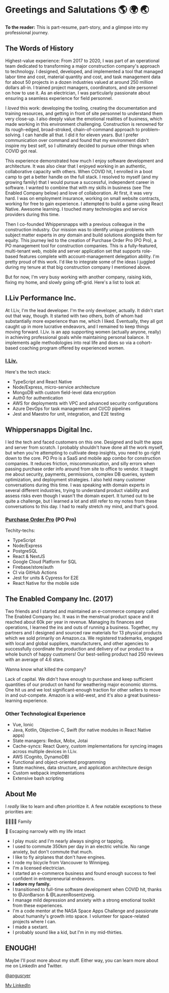 # Greetings and Salutations 🌎 🌍 🌏

**To the reader:** This is part-resume, part-story, and a glimpse into my professional journey.

## The Words of History

Highest-value experience: From 2017 to 2020, I was part of an operational team dedicated to transforming a major construction company's approach to technology. I designed, developed, and implemented a tool that managed labor time and cost, material quantity and cost, and task management data for about 50 projects in a dozen industries valued at around 250 million dollars all-in. I trained project managers, coordinators, and site personnel on how to use it. As an electrician, I was particularly passionate about ensuring a seamless experience for field personnel.

I *loved* this work: developing the tooling, creating the documentation and training resources, and getting in front of site personnel to understand them very close-up. I also deeply value the emotional realities of business, which made working in this environment challenging. Construction is renowned for its rough-edged, broad-stroked, chain-of-command approach to problem-solving. I can handle all that. I did it for eleven years. But I prefer communication over command and found that my environment didn't inspire my best self, so I ultimately decided to pursue other things when COVID got real.

This experience demonstrated how much I enjoy software development and architecture. It was also clear that I enjoyed working in an authentic, collaborative capacity with others. When COVID hit, I enrolled in a boot camp to get a better handle on the full stack. I resolved to myself (and my growing family) that I would pursue a successful, independent career in software. I wanted to combine that with my skills in business (see The Enabled Company below) and love of collaboration. At first, it was very hard. I was on employment insurance, working on small website contracts, working for free to gain experience. I attempted to build a game using React Native. Awesome learning. I touched many technologies and service providers during this time.

Then I co-founded Whippersnapps with a previous colleague in the construction industry. Our mission was to identify unique problems with subject matter experts in *any* domain and build solutions alongside them for equity. This journey led to the creation of Purchase Order Pro (PO Pro), a PO management tool for construction companies. This is a fully-featured, multi-tenant web, mobile and server application set that supports role-based features complete with account-management delegation ability. I'm pretty proud of this work. I'd like to integrate some of the ideas I juggled during my tenure at that big construction company I mentioned above.

But for now, I'm very busy working with another company, raising kids, fixing my home, and slowly going off-grid. Here's a list to look at:

## I.Liv Performance Inc.

At I.Liv, I'm the lead developer. I'm the only developer, actually. It didn't start out that way, though. It started with two others, both of whom had substantially more experience than me, which I liked. Eventually, they all got caught up in more lucrative endeavors, and I remained to keep things moving forward. I.Liv. is an app supporting women (actually anyone, really) in achieving professional goals while maintaining personal balance. It implements agile methodologies into real life and does so via a cohort-based coaching program offered by experienced women.

### [I.Liv.](https://iliv.io/)
Here's the tech stack:
- TypeScript and React Native
- Node/Express, micro-service architecture
- MongoDB with custom field-level data encryption
- Auth0 for authentication
- AWS for deployments with VPC and advanced security configurations
- Azure DevOps for task management and CI/CD pipelines
- Jest and Maestro for unit, integration, and E2E testing

## Whippersnapps Digital Inc.

I led the tech and faced customers on this one. Designed and built the apps and server from scratch. I probably shouldn't have done all the work myself, but when you're attempting to cultivate deep insights, you need to go right down to the core. PO Pro is a SaaS and mobile app combo for construction companies. It reduces friction, miscommunication, and silly errors when passing purchase order info around from site to office to vendor. It taught me about security, payments, permissions, complex DB queries, system optimization, and deployment strategies. I also held many customer conversations during this time. I was speaking with domain experts in several different industries, trying to understand product viability and assess risks even though I wasn't the domain expert. It turned out to be quite a challenge, but I learned a lot and still refer to my notes from these conversations to this day. I had to really stretch my mind, and that's good.

### [Purchase Order Pro](https://www.popro.app/) (PO Pro)
Techity-techs:
- TypeScript
- Node/Express
- PostgreSQL
- React & NextJS
- Google Cloud Platform for SQL
- Firebase/store/auth
- CI via GitHub Actions
- Jest for units & Cypress for E2E
- React Native for the mobile side

## The Enabled Company Inc. (2017)

Two friends and I started and maintained an e-commerce company called The Enabled Company Inc. It was in the menstrual product space and it reached about 60k per year in revenue. Managing its finances and operations, I learned the ins and outs of running a business. Together, my partners and I designed and sourced raw materials for 13 physical products which we sold primarily on Amazon.ca. We registered trademarks, engaged with local and global suppliers, manufacturers, and other agencies to successfully coordinate the production and delivery of our product to a whole bunch of happy customers! Our best-selling product had 250 reviews with an average of 4.6 stars.

Wanna know what killed the company?

Lack of capital. We didn't have enough to purchase and keep sufficient quantities of our product on hand for weathering major economic storms. One hit us and we lost significant-enough traction for other sellers to move in and out-compete. Amazon is a wild-west, and it's also a great business-learning experience.

### Other Technological Experience
- Vue, Ionic
- Java, Kotlin, Objective-C, Swift (for native modules in React Native apps)
- State managers: Redux, Mobx, Jotai
- Cache-syncs: React Query, custom implementations for syncing images across multiple devices in I.Liv.
- AWS (Cognito, DynamoDB)
- Functional and object-oriented programming
- State machines, data structure, and application architecture design
- Custom webpack implementations
- Extensive bash scripting

## About Me

I _really_ like to learn and often prioritize it. A few notable exceptions to these priorities are:

👨‍👩‍👦‍👦  Family

🌋  Escaping narrowly with my life intact

- I play music and I'm nearly always singing or tapping.
- I used to commute 350km per day in an electric vehicle. No range anxiety, but don't commute that much.
- I like to fly airplanes that don't have engines.
- I rode my bicycle from Vancouver to Winnipeg.
- I'm a licensed electrician.
- I started an e-commerce business and found enough success to feel confident in entrepreneurial endeavors.
- **I adore my family.**
- I transitioned to full-time software development when COVID hit, thanks to @JonBarson & @LaurenRosentzveig.
- I manage mild depression and anxiety with a strong emotional toolkit from these experiences.
- I'm a code mentor at the NASA Space Apps Challenge and passionate about humanity's growth into space. I volunteer for space-related projects where I can.
- I made a sextant.
- I probably sound like a kid, but I'm in my mid-thirties.

## ENOUGH!
Maybe I'll post more about my stuff. Either way, you can learn more about me on LinkedIn and Twitter.

[@angusryer](https://twitter.com/angusryer)

[My LinkedIn](https://www.linkedin.com/in/angusryer)
